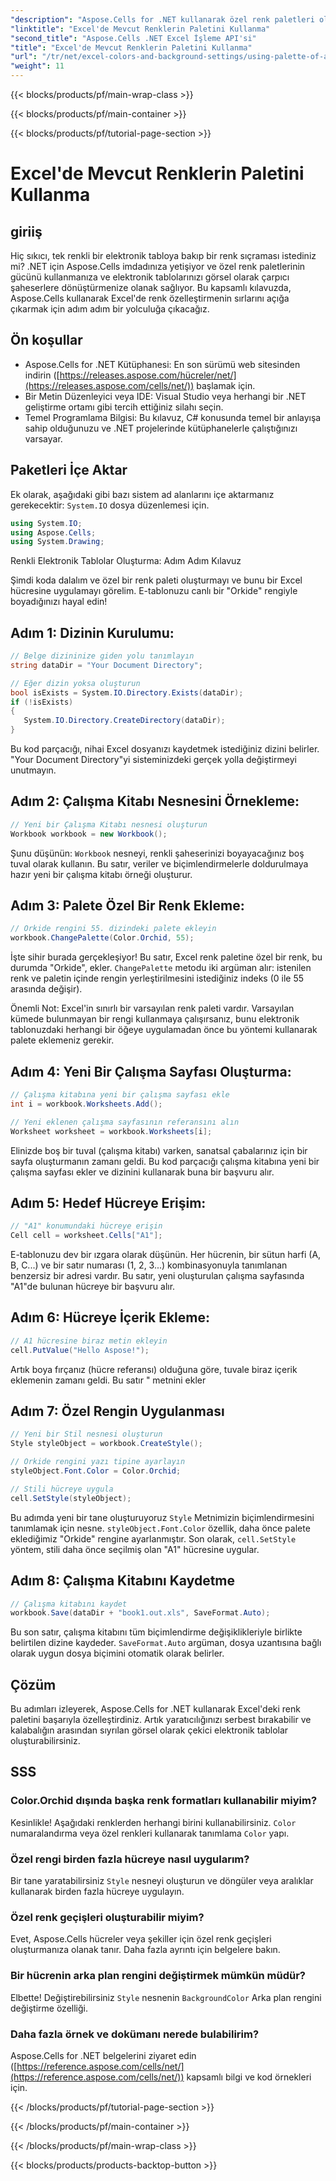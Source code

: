 ```yaml
---
"description": "Aspose.Cells for .NET kullanarak özel renk paletleri oluşturmayı ve bunları Excel elektronik tablolarınıza uygulamayı öğrenin. Canlı renkler ve biçimlendirme seçenekleriyle verilerinizin görsel çekiciliğini artırın."
"linktitle": "Excel'de Mevcut Renklerin Paletini Kullanma"
"second_title": "Aspose.Cells .NET Excel İşleme API'si"
"title": "Excel'de Mevcut Renklerin Paletini Kullanma"
"url": "/tr/net/excel-colors-and-background-settings/using-palette-of-available-colors/"
"weight": 11
---
```


{{< blocks/products/pf/main-wrap-class >}}

{{< blocks/products/pf/main-container >}}

{{< blocks/products/pf/tutorial-page-section >}}

# Excel'de Mevcut Renklerin Paletini Kullanma

## giriiş
Hiç sıkıcı, tek renkli bir elektronik tabloya bakıp bir renk sıçraması istediniz mi? .NET için Aspose.Cells imdadınıza yetişiyor ve özel renk paletlerinin gücünü kullanmanıza ve elektronik tablolarınızı görsel olarak çarpıcı şaheserlere dönüştürmenize olanak sağlıyor. Bu kapsamlı kılavuzda, Aspose.Cells kullanarak Excel'de renk özelleştirmenin sırlarını açığa çıkarmak için adım adım bir yolculuğa çıkacağız. 

## Ön koşullar

- Aspose.Cells for .NET Kütüphanesi: En son sürümü web sitesinden indirin ([https://releases.aspose.com/hücreler/net/](https://releases.aspose.com/cells/net/)) başlamak için. 
- Bir Metin Düzenleyici veya IDE: Visual Studio veya herhangi bir .NET geliştirme ortamı gibi tercih ettiğiniz silahı seçin. 
- Temel Programlama Bilgisi: Bu kılavuz, C# konusunda temel bir anlayışa sahip olduğunuzu ve .NET projelerinde kütüphanelerle çalıştığınızı varsayar.

## Paketleri İçe Aktar

Ek olarak, aşağıdaki gibi bazı sistem ad alanlarını içe aktarmanız gerekecektir: `System.IO` dosya düzenlemesi için. 

```csharp
using System.IO;
using Aspose.Cells;
using System.Drawing;
```

Renkli Elektronik Tablolar Oluşturma: Adım Adım Kılavuz

Şimdi koda dalalım ve özel bir renk paleti oluşturmayı ve bunu bir Excel hücresine uygulamayı görelim. E-tablonuzu canlı bir "Orkide" rengiyle boyadığınızı hayal edin!

## Adım 1: Dizinin Kurulumu:

```csharp
// Belge dizininize giden yolu tanımlayın
string dataDir = "Your Document Directory";

// Eğer dizin yoksa oluşturun
bool isExists = System.IO.Directory.Exists(dataDir);
if (!isExists)
{
   System.IO.Directory.CreateDirectory(dataDir);
}
```

Bu kod parçacığı, nihai Excel dosyanızı kaydetmek istediğiniz dizini belirler. "Your Document Directory"yi sisteminizdeki gerçek yolla değiştirmeyi unutmayın.

## Adım 2: Çalışma Kitabı Nesnesini Örnekleme:

```csharp
// Yeni bir Çalışma Kitabı nesnesi oluşturun
Workbook workbook = new Workbook();
```

Şunu düşünün: `Workbook` nesneyi, renkli şaheserinizi boyayacağınız boş tuval olarak kullanın. Bu satır, veriler ve biçimlendirmelerle doldurulmaya hazır yeni bir çalışma kitabı örneği oluşturur.

## Adım 3: Palete Özel Bir Renk Ekleme:

```csharp
// Orkide rengini 55. dizindeki palete ekleyin
workbook.ChangePalette(Color.Orchid, 55);
```

İşte sihir burada gerçekleşiyor! Bu satır, Excel renk paletine özel bir renk, bu durumda "Orkide", ekler. `ChangePalette` metodu iki argüman alır: istenilen renk ve paletin içinde rengin yerleştirilmesini istediğiniz indeks (0 ile 55 arasında değişir). 

Önemli Not: Excel'in sınırlı bir varsayılan renk paleti vardır. Varsayılan kümede bulunmayan bir rengi kullanmaya çalışırsanız, bunu elektronik tablonuzdaki herhangi bir öğeye uygulamadan önce bu yöntemi kullanarak palete eklemeniz gerekir.

## Adım 4: Yeni Bir Çalışma Sayfası Oluşturma:

```csharp
// Çalışma kitabına yeni bir çalışma sayfası ekle
int i = workbook.Worksheets.Add();

// Yeni eklenen çalışma sayfasının referansını alın
Worksheet worksheet = workbook.Worksheets[i];
```

Elinizde boş bir tuval (çalışma kitabı) varken, sanatsal çabalarınız için bir sayfa oluşturmanın zamanı geldi. Bu kod parçacığı çalışma kitabına yeni bir çalışma sayfası ekler ve dizinini kullanarak buna bir başvuru alır.

## Adım 5: Hedef Hücreye Erişim:

```csharp
// "A1" konumundaki hücreye erişin
Cell cell = worksheet.Cells["A1"];
```

E-tablonuzu dev bir ızgara olarak düşünün. Her hücrenin, bir sütun harfi (A, B, C...) ve bir satır numarası (1, 2, 3...) kombinasyonuyla tanımlanan benzersiz bir adresi vardır. Bu satır, yeni oluşturulan çalışma sayfasında "A1"de bulunan hücreye bir başvuru alır.

## Adım 6: Hücreye İçerik Ekleme:

```csharp
// A1 hücresine biraz metin ekleyin
cell.PutValue("Hello Aspose!");
```

Artık boya fırçanız (hücre referansı) olduğuna göre, tuvale biraz içerik eklemenin zamanı geldi. Bu satır " metnini ekler

## Adım 7: Özel Rengin Uygulanması

```csharp
// Yeni bir Stil nesnesi oluşturun
Style styleObject = workbook.CreateStyle();

// Orkide rengini yazı tipine ayarlayın
styleObject.Font.Color = Color.Orchid;

// Stili hücreye uygula
cell.SetStyle(styleObject);
```

Bu adımda yeni bir tane oluşturuyoruz `Style` Metnimizin biçimlendirmesini tanımlamak için nesne. `styleObject.Font.Color` özellik, daha önce palete eklediğimiz "Orkide" rengine ayarlanmıştır. Son olarak, `cell.SetStyle` yöntem, stili daha önce seçilmiş olan "A1" hücresine uygular.

## Adım 8: Çalışma Kitabını Kaydetme

```csharp
// Çalışma kitabını kaydet
workbook.Save(dataDir + "book1.out.xls", SaveFormat.Auto);
```

Bu son satır, çalışma kitabını tüm biçimlendirme değişiklikleriyle birlikte belirtilen dizine kaydeder. `SaveFormat.Auto` argüman, dosya uzantısına bağlı olarak uygun dosya biçimini otomatik olarak belirler.

## Çözüm

Bu adımları izleyerek, Aspose.Cells for .NET kullanarak Excel'deki renk paletini başarıyla özelleştirdiniz. Artık yaratıcılığınızı serbest bırakabilir ve kalabalığın arasından sıyrılan görsel olarak çekici elektronik tablolar oluşturabilirsiniz. 

## SSS

### Color.Orchid dışında başka renk formatları kullanabilir miyim?
Kesinlikle! Aşağıdaki renklerden herhangi birini kullanabilirsiniz. `Color` numaralandırma veya özel renkleri kullanarak tanımlama `Color` yapı.

### Özel rengi birden fazla hücreye nasıl uygularım?
Bir tane yaratabilirsiniz `Style` nesneyi oluşturun ve döngüler veya aralıklar kullanarak birden fazla hücreye uygulayın.

### Özel renk geçişleri oluşturabilir miyim?
Evet, Aspose.Cells hücreler veya şekiller için özel renk geçişleri oluşturmanıza olanak tanır. Daha fazla ayrıntı için belgelere bakın.

### Bir hücrenin arka plan rengini değiştirmek mümkün müdür?
Elbette! Değiştirebilirsiniz `Style` nesnenin `BackgroundColor` Arka plan rengini değiştirme özelliği.

### Daha fazla örnek ve dokümanı nerede bulabilirim?
Aspose.Cells for .NET belgelerini ziyaret edin ([https://reference.aspose.com/cells/net/](https://reference.aspose.com/cells/net/)) kapsamlı bilgi ve kod örnekleri için.

{{< /blocks/products/pf/tutorial-page-section >}}

{{< /blocks/products/pf/main-container >}}

{{< /blocks/products/pf/main-wrap-class >}}

{{< blocks/products/products-backtop-button >}}